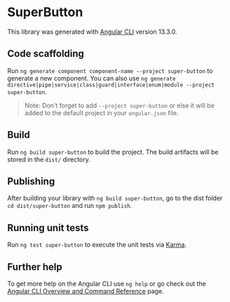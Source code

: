 # SuperButton

This library was generated with [Angular CLI](https://github.com/angular/angular-cli) version 13.3.0.

## Code scaffolding

Run `ng generate component component-name --project super-button` to generate a new component. You can also use `ng generate directive|pipe|service|class|guard|interface|enum|module --project super-button`.
> Note: Don't forget to add `--project super-button` or else it will be added to the default project in your `angular.json` file. 

## Build

Run `ng build super-button` to build the project. The build artifacts will be stored in the `dist/` directory.

## Publishing

After building your library with `ng build super-button`, go to the dist folder `cd dist/super-button` and run `npm publish`.

## Running unit tests

Run `ng test super-button` to execute the unit tests via [Karma](https://karma-runner.github.io).

## Further help

To get more help on the Angular CLI use `ng help` or go check out the [Angular CLI Overview and Command Reference](https://angular.io/cli) page.

